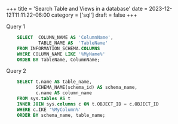 +++
title = 'Search Table and Views in a database'
date = 2023-12-12T11:11:22-06:00
category = ['sql']
draft = false
+++

Query 1
```sql
    SELECT  COLUMN_NAME AS 'ColumnName',
            TABLE_NAME AS  'TableName'
    FROM INFORMATION_SCHEMA.COLUMNS
    WHERE COLUMN_NAME LIKE '%MyName%'
    ORDER BY TableName, ColumnName;

```


Query 2
```sql
	SELECT t.name AS table_name,
	       SCHEMA_NAME(schema_id) AS schema_name,
	       c.name AS column_name
	FROM sys.tables AS t
	INNER JOIN sys.columns c ON t.OBJECT_ID = c.OBJECT_ID
	WHERE c.IKE '%MyColumn%'
    ORDER BY schema_name, table_name; 
    
```

